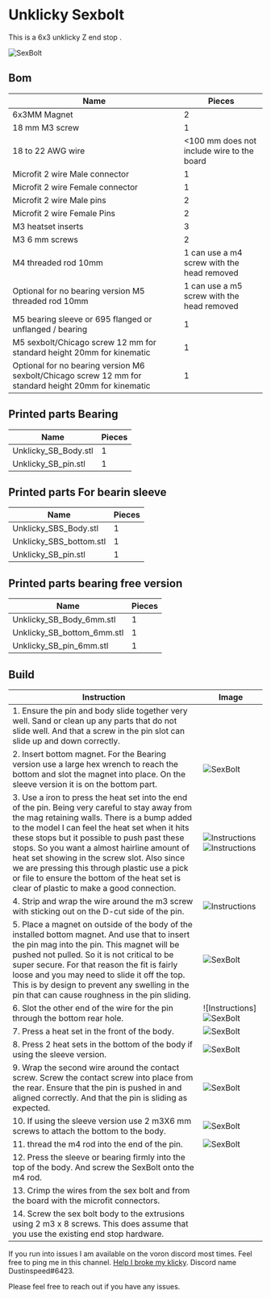 # Unklicky Sexbolt

This is a 6x3 unklicky Z end stop . 

![SexBolt](https://github.com/majarspeed/Unklicky/raw/main/pictures/Unklicky_sexbolt.jpg "Instructions")

## Bom
| Name | Pieces |
| ------ | ------ |
| 6x3MM Magnet | 2|
|18 mm M3 screw| 1|
|18 to 22 AWG wire| <100 mm does not include wire to the board|
|Microfit 2 wire Male connector| 1|
|Microfit 2 wire Female connector| 1|
|Microfit 2 wire Male pins| 2|
|Microfit 2 wire Female Pins| 2|
|M3 heatset inserts| 3|
|M3 6 mm screws| 2|
|M4 threaded rod 10mm| 1 can use a m4 screw with the head removed|
|Optional for no bearing version M5 threaded rod 10mm| 1 can use a m5 screw with the head removed|
|M5 bearing sleeve or 695 flanged or unflanged / bearing| 1|
|M5 sexbolt/Chicago screw 12 mm for standard height 20mm for kinematic| 1| 
|Optional for no bearing version M6 sexbolt/Chicago screw 12 mm for standard height 20mm for kinematic| 1| 



## Printed parts Bearing
| Name | Pieces |
| ------ | ------ |
| Unklicky_SB_Body.stl | 1|
| Unklicky_SB_pin.stl| 1|

## Printed parts For bearin sleeve
| Name | Pieces |
| ------ | ------ |
| Unklicky_SBS_Body.stl | 1|
| Unklicky_SBS_bottom.stl | 1|
| Unklicky_SB_pin.stl| 1|

## Printed parts bearing free version
| Name | Pieces |
| ------ | ------ |
| Unklicky_SB_Body_6mm.stl | 1|
| Unklicky_SB_bottom_6mm.stl | 1|
| Unklicky_SB_pin_6mm.stl| 1|

## Build
| Instruction | Image |
| ------ | ------ |
|1. Ensure the pin and body slide together very well. Sand or clean up any parts that do not slide well. And that a screw in the pin slot can slide up and down correctly.| |  
|2. Insert bottom magnet. For the Bearing version use a large hex wrench to reach the bottom and slot the magnet into place. On the sleeve version it is on the bottom part.  | ![SexBolt](https://github.com/majarspeed/Unklicky/raw/main/pictures/Unklicky_sexbolt.jpg "Instructions")|
|3. Use a iron to press the heat set into the end of the pin. Being very careful to stay away from the mag retaining walls. There is a bump added to the model I can feel the heat set when it hits these stops but it possible to push past these stops. So you want a almost hairline amount of heat set showing in the screw slot. Also since we are pressing this through plastic use a pick or file to ensure the bottom of the heat set is clear of plastic to make a good connection.|![Instructions](https://github.com/majarspeed/Unklicky/raw/main/pictures/HS_fit.jpg "Instructions")![Instructions](https://github.com/majarspeed/Unklicky/raw/main/pictures/HS_Stop.jpg "Instructions")|
|4. Strip and wrap the wire around the m3 screw with sticking out on the D-cut side of the pin.|![Instructions](https://github.com/majarspeed/Unklicky/raw/main/pictures/Ex_pin.jpg "Instructions")|
|5. Place a magnet on outside of the body of the installed bottom magnet. And use that to insert the pin mag into the pin. This magnet will be pushed not pulled. So it is not critical to be super secure. For that reason the fit is fairly loose and you may need to slide it off the top. This is by design to prevent any swelling in the pin that can cause roughness in the pin sliding.|![SexBolt](https://github.com/majarspeed/Unklicky/raw/main/pictures/Unklicky_sexbolt.jpg "Instructions")|
|6. Slot the other end of the wire for the pin through the bottom rear hole.|![Instructions] ![SexBolt](https://github.com/majarspeed/Unklicky/raw/main/pictures/Unklicky_sexbolt.jpg "Instructions")|
|7. Press a heat set in the front of the body. |![SexBolt](https://github.com/majarspeed/Unklicky/raw/main/pictures/Unklicky_sexbolt.jpg "Instructions")
|8. Press 2 heat sets in the bottom of the body if using the sleeve version.| ![SexBolt](https://github.com/majarspeed/Unklicky/raw/main/pictures/Unklicky_sexbolt.jpg "Instructions")|
|9. Wrap the second wire around the contact screw. Screw the contact screw into place from the rear. Ensure that the pin is pushed in and aligned correctly. And that the pin is sliding as expected.| ![SexBolt](https://github.com/majarspeed/Unklicky/raw/main/pictures/Unklicky_sexbolt.jpg "Instructions")|
|10. If using the sleeve version use 2 m3X6 mm screws to attach the bottom to the body.|![SexBolt](https://github.com/majarspeed/Unklicky/raw/main/pictures/Unklicky_sexbolt.jpg "Instructions") | 
|11. thread the m4 rod into the end of the pin.| ![SexBolt](https://github.com/majarspeed/Unklicky/raw/main/pictures/Unklicky_sexbolt.jpg "Instructions")|
|12. Press the sleeve or bearing firmly into the top of the body. And screw the SexBolt onto the m4 rod.| |
|13. Crimp the wires from the sex bolt and from the board with the microfit connectors.| |
|14. Screw the sex bolt body to the extrusions using 2 m3 x 8 screws. This does assume that you use the existing end stop hardware.| |


If you run into issues I am available on the voron discord most times. Feel free to ping me in this channel.  [Help I broke my klicky](https://discord.com/channels/460117602945990666/969563854071799818). Discord name Dustinspeed#6423. 

Please feel free to reach out if you have any issues.
